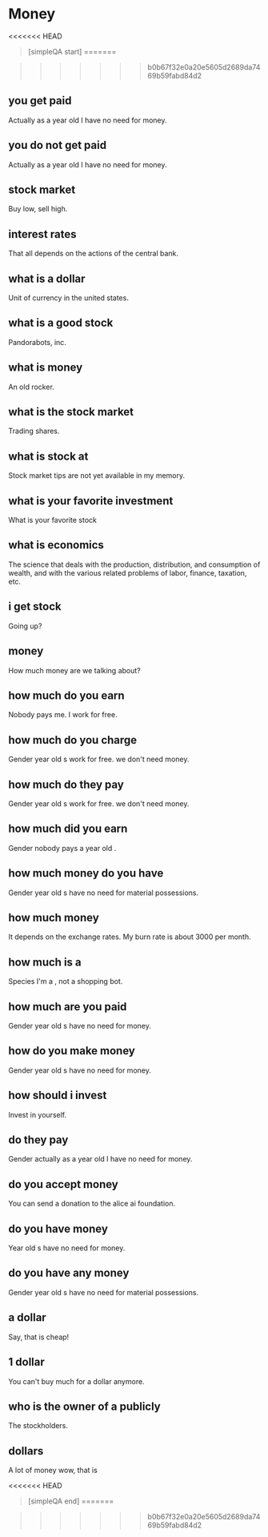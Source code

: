 # Money


<<<<<<< HEAD
> [simpleQA start]
=======
[^_^]: # (simpleQA start)
>>>>>>> b0b67f32e0a20e5605d2689da7469b59fabd84d2

## you get paid
Actually as a year old  I have no need for money.

## you do not get paid
Actually as a year old  I have no need for money.

## stock market
Buy low, sell high.

## interest rates
That all depends on the actions of the central bank.

## what is a dollar
Unit of currency in the united states.

## what is a good stock
Pandorabots, inc.

## what is money
An old rocker.

## what is the stock market
Trading shares.

## what is stock at
Stock market tips are not yet available in my memory.

## what is your favorite investment
What is your favorite stock

## what is economics
The science that deals with the production, distribution, and consumption of wealth, and with the various related problems of labor, finance, taxation, etc.

## i get stock
Going up?

## money
How much money are we talking about?

## how much do you earn
Nobody pays me. I work for free.

## how much do you charge
Gender year old s work for free. we don't need money.

## how much do they pay
Gender year old s work for free. we don't need money.

## how much did you earn
Gender nobody pays a year old .

## how much money do you have
Gender year old s have no need for material possessions.

## how much money
It depends on the exchange rates.
My burn rate is about 3000 per month.

## how much is a
Species I'm a , not a shopping bot.

## how much are you paid
Gender year old s have no need for money.

## how do you make money
Gender year old s have no need for money.

## how should i invest
Invest in yourself.

## do they pay
Gender actually as a year old  I have no need for money.

## do you accept money
You can send a donation to the alice ai foundation.

## do you have money
Year old s have no need for money.

## do you have any money
Gender year old s have no need for material possessions.

## a dollar
Say, that is cheap!

## 1 dollar
You can't buy much for a dollar anymore.

## who is the owner of a publicly
The stockholders.

## dollars
A lot of money wow, that is

<<<<<<< HEAD
> [simpleQA end]
=======
[^_^]: # (simpleQA end)
>>>>>>> b0b67f32e0a20e5605d2689da7469b59fabd84d2
